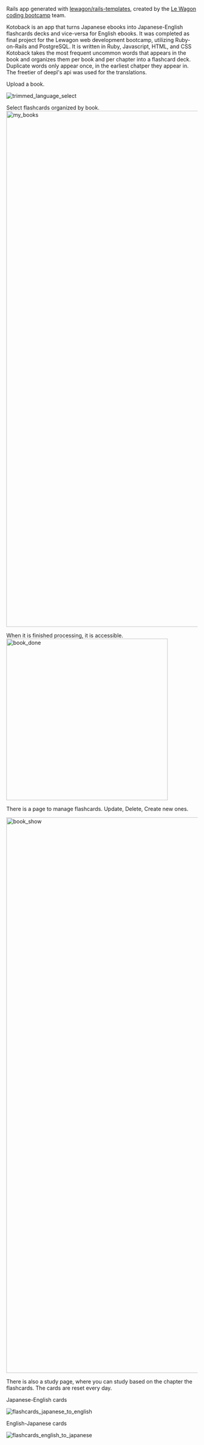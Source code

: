 Rails app generated with [lewagon/rails-templates](https://github.com/lewagon/rails-templates), created by the [Le Wagon coding bootcamp](https://www.lewagon.com) team.

Kotoback is an app that turns Japanese ebooks into Japanese-English flashcards decks and vice-versa for English ebooks. It was completed as final project for the Lewagon web development bootcamp, utilizing Ruby-on-Rails and PostgreSQL. It is written in Ruby, Javascript, HTML, and CSS
Kotoback takes the most frequent uncommon words that appears in the book and organizes them per book and per chapter into a flashcard deck. Duplicate words only appear once, in the earliest chatper they appear in. The freetier of deepl's api was used for the translations.

Upload a book.

![trimmed_language_select](https://github.com/user-attachments/assets/89d94334-320b-4a12-bea1-8083fcdaeeac)

Select flashcards organized by book.
<img width="1357" alt="my_books" src="https://github.com/user-attachments/assets/db187ffb-75b2-4d29-bf0d-c04e5c6f3d89">


When it is finished processing, it is accessible.
<img width="425" alt="book_done" src="https://github.com/user-attachments/assets/2441c23b-d816-4aff-a505-b281daee1c1f">

There is a page to manage flashcards. Update, Delete, Create new ones.

<img width="1461" alt="book_show" src="https://github.com/user-attachments/assets/99d99dc4-b99f-4dd0-bdae-0c0a09649d31">

There is also a study page, where you can study based on the chapter the flashcards. The cards are reset every day.

Japanese-English cards

![flashcards_japanese_to_english](https://github.com/user-attachments/assets/964f38d2-3cf3-4e1a-919f-a42fb11db3a6)

English-Japanese cards

![flashcards_english_to_japanese](https://github.com/user-attachments/assets/173c5fa3-b2b9-43cf-860e-02d82f5e7036)
